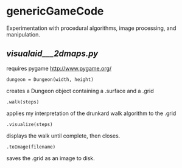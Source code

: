 genericGameCode
===============

Experimentation with procedural algorithms, image processing, and manipulation.

_visualaid___2dmaps.py_
---
requires pygame http://www.pygame.org/

    dungeon = Dungeon(width, height)
creates a Dungeon object containing a .surface and a .grid

    .walk(steps)
applies my interpretation of the drunkard walk algorithm to the .grid

    .visualize(steps)
displays the walk until complete, then closes.

    .toImage(filename)
saves the .grid as an image to disk.
